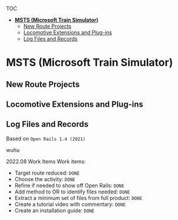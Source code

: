 TOC
- [$\textbf{MSTS (Microsoft Train Simulator)}$](#--textbf-msts--microsoft-train-simulator---)
  * [New Route Projects](#new-route-projects)
  * [Locomotive Extensions and Plug-ins](#locomotive-extensions-and-plug-ins)
  * [Log Files and Records](#log-files-and-records)

# $\textbf{MSTS (Microsoft Train Simulator)}$

## New Route Projects

## Locomotive Extensions and Plug-ins

## Log Files and Records

Based on `Open Rails 1.4 (2021)`

  wuhu

2022.08
Work Items
  Work items:
  - Target route reduced: `DONE`
  - Choose the activity: `DONE`
  - Refine if needed to show off Open Rails: `DONE`
  - Add method to OR to identify files needed: `DONE`
  - Extract a minimum set of files from full product: `DONE`
  - Create a tutorial video with commentary: `DONE`
  - Create an installation guide: `DONE`
